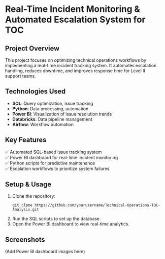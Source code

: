# Real-Time Incident Monitoring & Automated Escalation System for TOC

## Project Overview
This project focuses on optimizing technical operations workflows by implementing a real-time incident tracking system. It automates escalation handling, reduces downtime, and improves response time for Level II support teams.

## Technologies Used
- **SQL**: Query optimization, issue tracking
- **Python**: Data processing, automation
- **Power BI**: Visualization of issue resolution trends
- **Databricks**: Data pipeline management
- **Airflow**: Workflow automation

## Key Features
✅ Automated SQL-based issue tracking system  
✅ Power BI dashboard for real-time incident monitoring  
✅ Python scripts for predictive maintenance  
✅ Escalation workflows to prioritize system failures  

## Setup & Usage
1. Clone the repository:
   ```
   git clone https://github.com/yourusername/Technical-Operations-TOC-Analysis.git
   ```
2. Run the SQL scripts to set up the database.
3. Open the Power BI dashboard to view real-time analytics.

## Screenshots
(Add Power BI dashboard images here)
